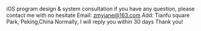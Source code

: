 iOS program design & system consultation
if you have any question, please contact me with no hesitate
Email: zmyjane@163.com
Add: Tianfu square Park, Peking,China
Normally, I will reply you within 30 days
Thank you!




